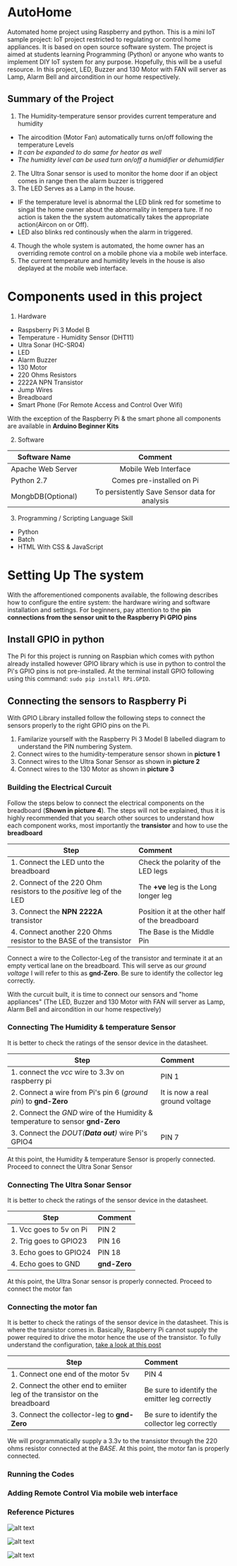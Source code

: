 # AutoHome
Automated home project using Raspberry and python. This is a mini IoT sample project: IoT project restricted to regulating
or control home appliances. It is based on open source software system. The project is aimed at students learning Programming
(Python) or anyone who wants to implement DIY IoT system for any purpose. Hopefully, this will be a useful resource. In this 
project, LED, Buzzer and 130 Motor with FAN will server as Lamp, Alarm Bell and aircondition in our home respectively. 

## Summary of the Project
1. The Humidity-temperature sensor provides current temperature and humidity
 * The aircodition (Motor Fan) automatically turns on/off following the temperature Levels
 * *It can be expanded to do same for heator as well*
 * *The humidity level can be used turn on/off a humidifier or dehumidifier*
2. The Ultra Sonar sensor is used to monitor the home door if an object comes in range then the alarm buzzer is triggered
3. The LED Serves as a Lamp in  the house.
 * IF the temperature level is abnormal the LED blink red for sometime to singal the home owner about the abnormality in tempera
 ture. If no action is taken the the system automatically takes the appropriate action(Aircon on or Off).
 * LED also blinks red continously when the alarm in triggered.
4. Though the whole system is automated, the home owner has an overriding remote control on a mobile phone via a mobile web 
interface.
5. The current temperature and humidity levels in the house is also deplayed at the mobile web interface.

# Components used in this project
1. Hardware
  * Raspsberry Pi 3 Model B
  * Temperature - Humidity Sensor (DHT11)
  * Ultra Sonar (HC-SR04)
  * LED
  * Alarm Buzzer
  * 130 Motor
  * 220 Ohms Resistors
  * 2222A NPN Transistor
  * Jump Wires
  * Breadboard
  * Smart Phone (For Remote Access and Control Over Wifi)

With the exception of the Raspberry Pi & the smart phone all components are available in **Arduino Beginner Kits** 

2. Software

| Software Name     | Comment                                       |
| ----------------- |:---------------------------------------------:|
| Apache Web Server | Mobile Web Interface                          |
| Python 2.7        | Comes pre-installed on Pi                     |
| MongbDB(Optional) | To persistently Save Sensor data for analysis |       

3. Programming / Scripting Language Skill
 * Python 
 * Batch
 * HTML With CSS & JavaScript

# Setting Up The system
With the afforementioned components available, the following describes how to configure the entire system: the hardware 
wiring and software installation and settings. For beginners, pay attention to the **pin connections from the sensor unit to the
Raspberry Pi GPIO pins**

## Install GPIO in python
The Pi for this project is running on Raspbian which comes with python already installed however GPIO library which is use in 
python to control the Pi's GPIO pins is not pre-installed. At the terminal install GPIO following using this command:
`sudo pip install RPi.GPIO`.

## Connecting the sensors to Raspberry Pi
With GPIO Library installed follow the following steps to connect the sensors properly to the right GPIO pins on the Pi.

1. Familarize yourself with the Raspberry Pi 3 Model B labelled diagram to understand the PIN numbering System.
2. Connect wires to the humidity-temperature sensor shown in **picture 1**
3. Connect wires to the Ultra Sonar Sensor as shown in **picture 2**
4. Connect wires to the 130 Motor as shown in **picture 3**

### Building the Electrical Curcuit
Follow the steps below to connect the electrical components on the breadboard (**Shown in picture 4**). 
The steps will not be explained, thus it is highly recommended that you search other sources to understand how each component 
works, most importantly the **transistor** and how to use the **breadboard**

| Step     | Comment                                       |
| ----------------- |:---------------------------------------------|
|1. Connect the LED unto the breadboard | Check the polarity of the LED legs |
|2. Connect of the 220 Ohm resistors to the *positive* leg of the LED | The **+ve** leg is the Long longer leg |
|3. Connect the **NPN 2222A** transistor | Position it at the other half of the breadboard |
|4. Connect another 220 Ohms resistor to the BASE of the transistor | The Base is the Middle Pin|

Connect a wire to the Collector-Leg of the transistor and terminate it at an empty vertical lane on the breadboard. This will serve as our *ground voltage* I will refer to this as **gnd-Zero**. Be sure to identify the collector leg correctly.

With the curcuit built, it is time to connect our sensors and "home appliances" (The LED, Buzzer and 130 Motor with FAN will server as Lamp, Alarm Bell and aircondition in our home respectively)

### Connecting The Humidity & temperature Sensor
It is better to check the ratings of the sensor device in the datasheet.

| Step     | Comment                                       |
| ----------------- |:---------------------------------------------|
|1. connect the *vcc* wire to 3.3v on raspberry pi | PIN 1 |
|2. Connect a wire from Pi's pin 6 (*ground pin*) to **gnd-Zero** | It is now a real ground voltage |
|2. Connect the *GND* wire of the Humidity & temperature to sensor **gnd-Zero** |                   | 
|3. Connect the *DOUT(**Data out**)* wire Pi's GPIO4 | PIN 7 |

At this point, the Humidity & temperature Sensor is properly connected. Proceed to connect the Ultra Sonar Sensor

### Connecting The Ultra Sonar Sensor
It is better to check the ratings of the sensor device in the datasheet.

| Step     | Comment                          |
| ----------------- |:-----------------------|
| 1. Vcc goes to 5v on Pi | PIN 2 |
| 2. Trig goes to GPIO23 | PIN 16 |
| 3. Echo goes to GPIO24 | PIN 18 |
| 4. Echo goes to GND | **gnd-Zero** |

At this point, the Ultra Sonar sensor is properly connected. Proceed to connect the motor fan

### Connecting the motor fan
It is better to check the ratings of the sensor device in the datasheet. This is where the transistor comes in. Basically, Raspberry Pi cannot supply the power required to drive the motor hence the use of the transistor. To fully
understand the configuration, [take a look at this post](https://hackernoon.com/how-to-control-a-fan-to-cool-the-cpu-of-your-raspberrypi-3313b6e7f92c)

| Step     | Comment                          |
| ----------------- |:-----------------------|
| 1. Connect one end of the motor 5v | PIN 4  |
| 2. Connect the other end to emiiter leg of the transistor on the breadboard | Be sure to identify the emitter leg correctly |
| 3. Connect the collector-leg to **gnd-Zero**| Be sure to identify the collector leg correctly |

We will programmatically supply a 3.3v to the transistor through the 220 ohms resistor connected at the *BASE*. At this point, the motor fan is properly connected.

### Running the Codes

### Adding Remote Control Via mobile web interface

### Reference Pictures

![alt text][a]

 [a]: https://github.com/nichieaaron/autoHome/blob/master/pictures/picture1.jpg "DHT11 Sensor"                     


![alt text][b]

[b]: https://github.com/nichieaaron/autoHome/blob/master/pictures/picture2.jpg "Ultra Sonar Sensor"


![alt text][c]

[c]: https://github.com/nichieaaron/autoHome/blob/master/pictures/picture3.jpg "130 Motor"

  

  

